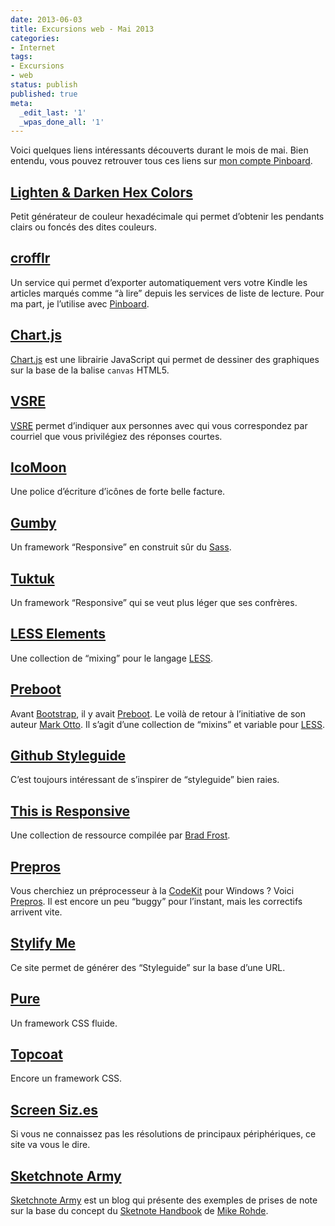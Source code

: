 ```yaml
---
date: 2013-06-03
title: Excursions web - Mai 2013
categories:
- Internet
tags:
- Excursions
- web
status: publish
published: true
meta:
  _edit_last: '1'
  _wpas_done_all: '1'
---
```


Voici quelques liens intéressants découverts durant le mois de mai. Bien entendu, vous pouvez retrouver tous ces liens sur [mon compte Pinboard](https://pinboard.in/u:alienlebarge).<!--more-->

## [Lighten &amp; Darken Hex Colors](https://hexcolortool.com/)

Petit générateur de couleur hexadécimale qui permet d’obtenir les pendants clairs ou foncés des dites couleurs.

## [crofflr](https://hexcolortool.com/)

Un service qui permet d’exporter automatiquement vers votre Kindle les articles marqués comme “à lire” depuis les services de liste de lecture.
Pour ma part, je l’utilise avec [Pinboard](https://pinboard.in/).

## [Chart.js](https://www.chartjs.org)

[Chart.js](https://www.chartjs.org/) est une librairie JavaScript qui permet de dessiner des graphiques sur la base de la balise <code>canvas</code> HTML5.

## <a href="https://vsre.info/"><abbr title="Very Short Reply Expected">VSRE</abbr></a>
[<abbr title="Very Short Reply Expected">VSRE</abbr>](https://vsre.info/) permet d’indiquer aux personnes avec qui vous correspondez par courriel que vous privilégiez des réponses courtes.

## [IcoMoon](https://icomoon.io/)

Une police d’écriture d’icônes de forte belle facture.

## [Gumby](https://gumbyframework.com/)

Un framework “Responsive” en construit sûr du <a href="https://sass-lang.com/">Sass</a>.

<h2 id="tuktuk"><a href="https://tuktuk.tapquo.com/">Tuktuk</a></h2>

Un framework “Responsive” qui se veut plus léger que ses confrères.

<h2 id="lesselements"><a href="https://lesselements.com/">LESS Elements</a></h2>

Une collection de “mixing” pour le langage <a href="https://www.lesscss.org">LESS</a>.

<h2 id="preboot"><a href="https://getpreboot.com/">Preboot</a></h2>

Avant <a href="https://twitter.github.io/bootstrap/">Bootstrap</a>, il y avait <a href="https://getpreboot.com/">Preboot</a>. Le voilà de retour à l’initiative de son auteur <a title="Compte Twitter de Mark Otto" href="https://twitter.com/mdo">Mark Otto</a>.
Il s’agit d’une collection de “mixins” et variable pour <a href="https://www.lesscss.org">LESS</a>.

<h2 id="githubstyleguide"><a href="https://github.com/styleguide/">Github Styleguide</a></h2>

C’est toujours intéressant de s’inspirer de “styleguide” bien raies.

<h2 id="thisisresponsive"><a href="https://bradfrost.github.io/this-is-responsive/">This is Responsive</a></h2>

Une collection de ressource compilée par <a title="Site de Brad Frost" href="https://bradfrostweb.com/">Brad Frost</a>.

<h2 id="prepros"><a href="https://alphapixels.com/prepros/">Prepros</a></h2>

Vous cherchiez un préprocesseur à la <a href="https://incident57.com/codekit/">CodeKit</a> pour Windows ? Voici <a href="https://alphapixels.com/prepros/">Prepros</a>.
Il est encore un peu “buggy” pour l’instant, mais les correctifs arrivent vite.

<h2 id="stylifyme"><a href="https://stylifyme.com/">Stylify Me</a></h2>

Ce site permet de générer des “Styleguide” sur la base d’une URL.

<h2 id="pure"><a href="https://purecss.io/">Pure</a></h2>

Un framework CSS fluide.

<h2 id="topcoat"><a href="https://topcoat.io/">Topcoat</a></h2>

Encore un framework CSS.

<h2 id="screensiz.es"><a href="https://screensiz.es/">Screen Siz.es</a></h2>

Si vous ne connaissez pas les résolutions de principaux périphériques, ce site va vous le dire.

<h2 id="sketchnotearmy"><a href="https://sketchnotearmy.com/">Sketchnote Army</a></h2>

<a href="https://sketchnotearmy.com/">Sketchnote Army</a> est un blog qui présente des exemples de prises de note sur la base du concept du <a href="https://rohdesign.com/book/">Sketnote Handbook</a> de <a title="Compte Twitter de Mike Rohde" href="https://twitter.com/rohdesign">Mike Rohde</a>.
